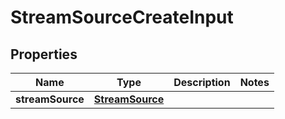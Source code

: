 
# StreamSourceCreateInput

## Properties
Name | Type | Description | Notes
------------ | ------------- | ------------- | -------------
**streamSource** | [**StreamSource**](StreamSource.md) |  | 



